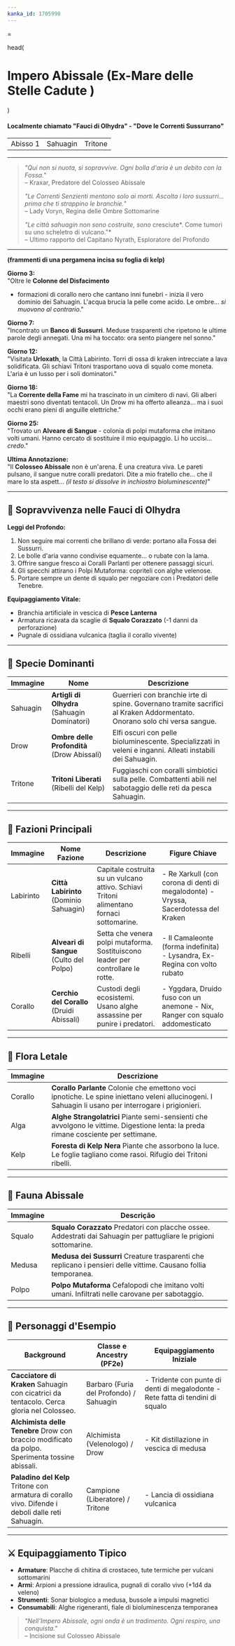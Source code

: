 ```yaml
---
kanka_id: 1705998
---
```


=

head(

# Impero Abissale (Ex-Mare delle Stelle Cadute )

)

#### Localmente chiamato "Fauci di Olhydra" - "Dove le Correnti Sussurrano"

|  |  |  |
| --- | --- | --- |
| Abisso 1 | Sahuagin | Tritone |

***

> *"Qui non si nuota, si sopravvive. Ogni bolla d'aria è un debito con la Fossa."*  
> – Kraxar, Predatore del Colosseo Abissale
>
> *"Le Correnti Senzienti mentono solo ai morti. Ascolta i loro sussurri... prima che ti strappino le branchie."*  
> – Lady Voryn, Regina delle Ombre Sottomarine
>
> *"Le città sahuagin non sono costruite, sono* cresciute*. Come tumori su uno scheletro di vulcano."*  
> – Ultimo rapporto del Capitano Nyrath, Esploratore del Profondo

***

**(frammenti di una pergamena incisa su foglia di kelp)**

**Giorno 3:**  
"Oltre le **Colonne del Disfacimento**
- formazioni di corallo nero che cantano inni funebri - inizia il vero
dominio dei Sahuagin. L'acqua brucia la pelle come acido. Le ombre... *si muovono al contrario*."

**Giorno 7:**  
"Incontrato un **Banco di Sussurri**. Meduse trasparenti che ripetono le ultime parole degli annegati. Una mi ha toccato: ora sento piangere nel sonno."

**Giorno 12:**  
"Visitata **Urloxath**,
la Città Labirinto. Torri di ossa di kraken intrecciate a lava
solidificata. Gli schiavi Tritoni trasportano uova di squalo come
moneta. L'aria è un lusso per i soli dominatori."

**Giorno 18:**  
"La **Corrente della Fame**
mi ha trascinato in un cimitero di navi. Gli alberi maestri sono
diventati tentacoli. Un Drow mi ha offerto alleanza... ma i suoi occhi
erano pieni di anguille elettriche."

**Giorno 25:**  
"Trovato un **Alveare di Sangue** - colonia di polpi mutaforma che imitano volti umani. Hanno cercato di sostituire il mio equipaggio. Li ho uccisi... *credo*."

**Ultima Annotazione:**  
"Il **Colosseo Abissale**
non è un'arena. È una creatura viva. Le pareti pulsano, il sangue nutre
coralli predatori. Dite a mio fratello che... che il mare lo sta
aspett... *(il testo si dissolve in inchiostro bioluminescente)*"

***

## 🌊 Sopravvivenza nelle Fauci di Olhydra

**Leggi del Profondo:**

1. Non seguire mai correnti che brillano di verde: portano alla Fossa dei Sussurri.
2. Le bolle d'aria vanno condivise equamente... o rubate con la lama.
3. Offrire sangue fresco ai Coralli Parlanti per ottenere passaggi sicuri.
4. Gli specchi attirano i Polpi Mutaforma: copriteli con alghe velenose.
5. Portare sempre un dente di squalo per negoziare con i Predatori delle Tenebre.

**Equipaggiamento Vitale:**

* Branchia artificiale in vescica di **Pesce Lanterna**
* Armatura ricavata da scaglie di **Squalo Corazzato** (-1 danni da perforazione)
* Pugnale di ossidiana vulcanica (taglia il corallo vivente)

***

## 🦈 Specie Dominanti

| Immagine | Nome | Descrizione |
| --- | --- | --- |
| Sahuagin | **Artigli di Olhydra** (Sahuagin Dominatori) | Guerrieri con branchie irte di spine. Governano tramite sacrifici al Kraken Addormentato. Onorano solo chi versa sangue. |
| Drow | **Ombre delle Profondità** (Drow Abissali) | Elfi oscuri con pelle bioluminescente. Specializzati in veleni e inganni. Alleati instabili dei Sahuagin. |
| Tritone | **Tritoni Liberati** (Ribelli del Kelp) | Fuggiaschi con coralli simbiotici sulla pelle. Combattenti abili nel sabotaggio delle reti da pesca Sahuagin. |

***

## 🌋 Fazioni Principali

| Immagine | Nome Fazione | Descrizione | Figure Chiave |
| --- | --- | --- | --- |
| Labirinto | **Città Labirinto** (Dominio Sahuagin) | Capitale costruita su un vulcano attivo. Schiavi Tritoni alimentano fornaci sottomarine. | - Re Xarkull (con corona di denti di megalodonte) - Vryssa, Sacerdotessa del Kraken |
| Ribelli | **Alveari di Sangue** (Culto del Polpo) | Setta che venera polpi mutaforma. Sostituiscono leader per controllare le rotte. | - Il Camaleonte (forma indefinita) - Lysandra, Ex-Regina con volto rubato |
| Corallo | **Cerchio del Corallo** (Druidi Abissali) | Custodi degli ecosistemi. Usano alghe assassine per punire i predatori. | - Yggdara, Druido fuso con un anemone - Nix, Ranger con squalo addomesticato |

***

## 🌿 Flora Letale

| Immagine | Descrizione |
| --- | --- |
| Corallo | **Corallo Parlante** Colonie che emettono voci ipnotiche. Le spine iniettano veleni allucinogeni. I Sahuagin li usano per interrogare i prigionieri. |
| Alga | **Alghe Strangolatrici** Piante semi-sensienti che avvolgono le vittime. Digestione lenta: la preda rimane cosciente per settimane. |
| Kelp | **Foresta di Kelp Nera** Piante che assorbono la luce. Le foglie tagliano come rasoi. Rifugio dei Tritoni ribelli. |

***

## 🐙 Fauna Abissale

| Immagine | Descrição |
| --- | --- |
| Squalo | **Squalo Corazzato** Predatori con placche ossee. Addestrati dai Sahuagin per pattugliare le prigioni sottomarine. |
| Medusa | **Medusa dei Sussurri** Creature trasparenti che replicano i pensieri delle vittime. Causano follia temporanea. |
| Polpo | **Polpo Mutaforma** Cefalopodi che imitano volti umani. Infiltrati nelle carovane per sabotaggio. |

***

## 👤 Personaggi d'Esempio

| Background | Classe e Ancestry (PF2e) | Equipaggiamento Iniziale |
| --- | --- | --- |
| **Cacciatore di Kraken** Sahuagin con cicatrici da tentacolo. Cerca gloria nel Colosseo. | Barbaro (Furia del Profondo) / Sahuagin | - Tridente con punte di denti di megalodonte - Rete fatta di tendini di squalo |
| **Alchimista delle Tenebre** Drow con braccio modificato da polpo. Sperimenta tossine abissali. | Alchimista (Velenologo) / Drow | - Kit distillazione in vescica di medusa |
| **Paladino del Kelp** Tritone con armatura di corallo vivo. Difende i deboli dalle reti Sahuagin. | Campione (Liberatore) / Tritone | - Lancia di ossidiana vulcanica |

***

## ⚔️ Equipaggiamento Tipico

* **Armature**: Placche di chitina di crostaceo, tute termiche per vulcani sottomarini
* **Armi**: Arpioni a pressione idraulica, pugnali di corallo vivo (+1d4 da veleno)
* **Strumenti**: Sonar biologico a medusa, bussole a impulsi magnetici
* **Consumabili**: Alghe rigeneranti, fiale di bioluminescenza temporanea

> *"Nell'Impero Abissale, ogni onda è un tradimento. Ogni respiro, una conquista."*  
> – Incisione sul Colosseo Abissale
